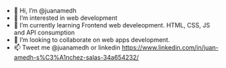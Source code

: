 - 👋 Hi, I’m @juanamedh
- 👀 I’m interested in web development
- 🌱 I’m currently learning Frontend web develeopment. HTML, CSS, JS and API consumption
- 💞️ I’m looking to collaborate on web apps development.
- 📫 Tweet me @juanamedh or linkedin https://www.linkedin.com/in/juan-amedh-s%C3%A1nchez-salas-34a654232/
<!---
juanamedh/juanamedh is a ✨ special ✨ repository because its `README.md` (this file) appears on your GitHub profile.
You can click the Preview link to take a look at your changes.
--->
